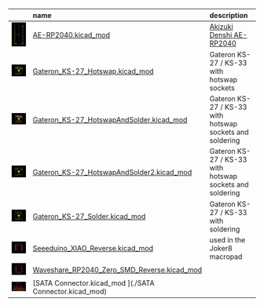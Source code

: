 
|   |name|description|
|:-:|:---|:----------|
|<img src="./img/AE-RP2040.png">                        |[AE-RP2040.kicad_mod                        ](./AE-RP2040.kicad_mod                        )|[Akizuki Denshi AE-RP2040](https://akizukidenshi.com/catalog/g/gK-17542/)|
|<img src="./img/Gateron_KS-27_Hotswap.png">            |[Gateron_KS-27_Hotswap.kicad_mod            ](./Gateron_KS-27_Hotswap.kicad_mod            )|Gateron KS-27 / KS-33 with hotswap sockets|
|<img src="./img/Gateron_KS-27_HotswapAndSolder.png">   |[Gateron_KS-27_HotswapAndSolder.kicad_mod   ](./Gateron_KS-27_HotswapAndSolder.kicad_mod   )|Gateron KS-27 / KS-33 with hotswap sockets and soldering|
|<img src="./img/Gateron_KS-27_HotswapAndSolder2.png">  |[Gateron_KS-27_HotswapAndSolder2.kicad_mod  ](./Gateron_KS-27_HotswapAndSolder2.kicad_mod  )|Gateron KS-27 / KS-33 with hotswap sockets and soldering|
|<img src="./img/Gateron_KS-27_Solder.png">             |[Gateron_KS-27_Solder.kicad_mod             ](./Gateron_KS-27_Solder.kicad_mod             )|Gateron KS-27 / KS-33 with soldering|
|<img src="./img/Seeeduino_XIAO_Reverse.png">           |[Seeeduino_XIAO_Reverse.kicad_mod           ](./Seeeduino_XIAO_Reverse.kicad_mod           )|used in the Joker8 macropad|
|<img src="./img/Waveshare_RP2040_Zero_SMD_Reverse.png">|[Waveshare_RP2040_Zero_SMD_Reverse.kicad_mod](./Waveshare_RP2040_Zero_SMD_Reverse.kicad_mod)| |
|<img src="./img/SATA_Connector.png">                   |[SATA Connector.kicad_mod                   ](./SATA Connector.kicad_mod)                   | |
